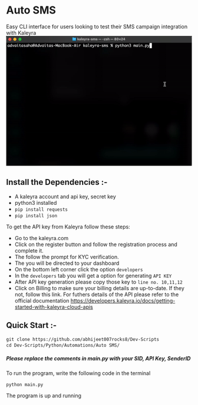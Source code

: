 # Auto SMS
Easy CLI interface for users looking to test their SMS campaign integration with Kaleyra 
![Software Sample](demo.gif)

## Install the Dependencies :-
* A kaleyra account and api key, secret key
* python3 installed
* ```pip install requests```
* ```pip install json```

To get the API key from Kaleyra follow these steps:

* Go to the kaleyra.com
* Click on the register button and follow the registration process and complete it.
* The follow the prompt for KYC verification.
* The you will be directed to your dashboard
* On the bottom left corner click the option `developers`
* In the `developers` tab you will get a option for generating `API KEY`
* After API key generation please copy those key to `line no. 10,11,12`
* Click on Billing to make sure your billing details are up-to-date. If they not, follow this link.
For futhers details of the API please refer to the official documentation https://developers.kaleyra.io/docs/getting-started-with-kaleyra-cloud-apis

## Quick Start :-
```
git clone https://github.com/abhijeet007rocks8/Dev-Scripts
cd Dev-Scripts/Python/Automations/Auto SMS/
```

##### Please replace the comments in main.py with your SID, API Key, SenderID

To run the program, write the following code in the terminal

    python main.py

The program is up and running
